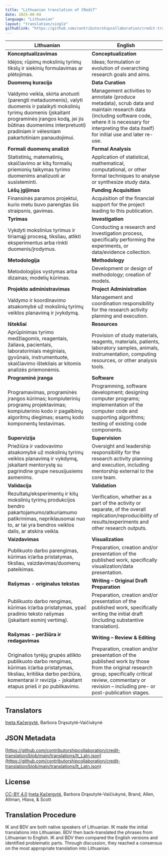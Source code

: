 ```yaml
---
title: "Lithuanian translation of CRediT"
date: 2025-08-04
language: "Lithuanian"
layout: "translation/single"
githublink: "https://github.com/contributorshipcollaboration/credit-translation/blob/main/translations/lt_Latn.json"
---
```


| Lithuanian | English |
| --- | --- |
| **Konceptualizavimas** | **Conceptualization** |
| Idėjos; rūpimų mokslinių tyrimų tikslų ir siekinių formulavimas ar plėtojimas. | Ideas; formulation or evolution of overarching research goals and aims. |
| **Duomenų kuracija** | **Data Curation** |
| Valdymo veikla, skirta anotuoti (parengti metaduomenis), valyti duomenis ir palaikyti mokslinių tyrimų duomenis (įskaitant programinės įrangos kodą, jei jis būtinas duomenims interpretuoti) pradiniam ir vėlesniam pakartotiniam panaudojimui. | Management activities to annotate (produce metadata), scrub data and maintain research data (including software code, where it is necessary for interpreting the data itself) for initial use and later re-use. |
| **Formali duomenų analizė** | **Formal Analysis** |
| Statistinių, matematinių, skaičiavimo ar kitų formalių priemonių taikymas tyrimo duomenims analizuoti ar susisteminti. | Application of statistical, mathematical, computational, or other formal techniques to analyse or synthesize study data. |
| **Lėšų įgijimas** | **Funding Acquisition** |
| Finansinės paramos projektui, kurio metu buvo parengtas šis straipsnis, gavimas. | Acquisition of the financial support for the project leading to this publication. |
| **Tyrimas** | **Investigation** |
| Vykdyti mokslinius tyrimus ir tiriamąjį procesą, tiksliau, atlikti eksperimentus arba rinkti duomenis/įrodymus. | Conducting a research and investigation process, specifically performing the experiments, or data/evidence collection. |
| **Metodologija** | **Methodology** |
| Metodologijos vystymas arba dizainas; modelių kūrimas. | Development or design of methodology; creation of models. |
| **Projekto administravimas** | **Project Administration** |
| Valdymo ir koordinavimo atsakomybė už mokslinių tyrimų veiklos planavimą ir įvykdymą. | Management and coordination responsibility for the research activity planning and execution. |
| **Ištekliai** | **Resources** |
| Aprūpinimas tyrimo medžiagomis, reagentais, žaliava, pacientais, laboratoriniais mėginiais, gyvūnais, instrumentuote, skaičiavimo ištekliais ar kitomis analizės priemonėmis. | Provision of study materials, reagents, materials, patients, laboratory samples, animals, instrumentation, computing resources, or other analysis tools. |
| **Programinė įranga** | **Software** |
| Programavimas, programinės įrangos kūrimas; kompiuterinių programų projektavimas; kompiuterinio kodo ir pagalbinių algoritmų diegimas; esamų kodo komponentų testavimas. | Programming, software development; designing computer programs; implementation of the computer code and supporting algorithms; testing of existing code components. |
| **Supervizija** | **Supervision** |
| Priežiūra ir vadovavimo atsakomybė už mokslinių tyrimų veiklos planavimą ir vykdymą, įskaitant mentorystę su pagrindine grupe nesusijusiems asmenims. | Oversight and leadership responsibility for the research activity planning and execution, including mentorship external to the core team. |
| **Validacija** | **Validation** |
| Rezultatų/eksperimentų ir kitų mokslinių tyrimų produkcijos bendro pakartojamumo/atkuriamumo patikrinimas, nepriklausomai nuo to, ar tai yra bendros veiklos dalis, ar atskira veikla. | Verification, whether as a part of the activity or separate, of the overall replication/reproducibility of results/experiments and other research outputs. |
| **Vaizdavimas** | **Visualization** |
| Publikuoto darbo parengimas, kūrimas ir/arba pristatymas, tiksliau, vaizdavimas/duomenų pateikimas. | Preparation, creation and/or presentation of the published work, specifically visualization/data presentation. |
| **Rašymas - originalus tekstas** | **Writing – Original Draft Preparation** |
| Publikuoto darbo rengimas, kūrimas ir/arba pristatymas, ypač pradinio teksto rašymas (įskaitant esminį vertimą). | Preparation, creation and/or presentation of the published work, specifically writing the initial draft (including substantive translation). |
| **Rašymas - peržiūra ir redagavimas** | **Writing – Review & Editing** |
| Originalios tyrėjų grupės atlikto publikuoto darbo rengimas, kūrimas ir/arba pristatymas, tiksliau, kritiška darbo peržiūra, komentarai ir revizija - įskaitant etapus prieš ir po publikavimo. | Preparation, creation and/or presentation of the published work by those from the original research group, specifically critical review, commentary or revision – including pre- or post-publication stages. |

## Translators

[Ineta  Kačergytė](https://orcid.org/0000-0003-4756-8253), Barbora  Drąsutytė-Vaičiukynė

## JSON Metadata

[https://github.com/contributorshipcollaboration/credit-translation/blob/main/translations/lt_Latn.json](https://github.com/contributorshipcollaboration/credit-translation/blob/main/translations/lt_Latn.json)

## License

[CC-BY 4.0](https://creativecommons.org/licenses/by/4.0/) [Ineta  Kačergytė](https://orcid.org/0000-0003-4756-8253), Barbora  Drąsutytė-Vaičiukynė, Brand, Allen, Altman, Hlava, & Scott

## Translation Procedure

IK and BDV are both native speakers of Lithuanian. IK made the initial translations into Lithuanian. BDV then back-translated the phrases from Lithuanian to English. IK and BDV then compared the English versions and identified problematic parts. Through discussion, they reached a consensus on the most appropriate translation into Lithuanian.